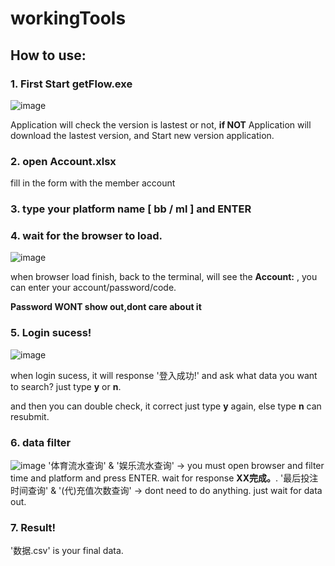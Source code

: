 # workingTools


## How to use:
### 1. First Start getFlow.exe
![image](https://user-images.githubusercontent.com/105668107/170881512-fde30837-a835-4008-957a-d9dedf164975.png)

Application will check the version is lastest or not,
**if NOT** Application will download the lastest version, and Start new version application.

### 2. open Account.xlsx
fill in the form with the member account

### 3. type your platform name [ **bb** / **ml** ] and ENTER

### 4. wait for the browser to load.
  ![image](https://user-images.githubusercontent.com/105668107/170882347-b82afc3e-a08b-45ed-9dbb-e1686c87d774.png)

  when browser load finish, back to the terminal, will see the **Account:** , you can enter your account/password/code.

  **Password WONT show out,dont care about it**


### 5. Login sucess!
  ![image](https://user-images.githubusercontent.com/105668107/170882585-a32cf936-0349-4dd8-811d-d612f0d95ace.png)

  when login sucess, it will response '登入成功!' and ask what data you want to search?
  just type **y** or **n**. 
  
  and then you can double check, it correct just type **y** again, else type **n** can resubmit.

### 6. data filter
![image](https://user-images.githubusercontent.com/105668107/170883318-961c322c-58f1-413a-aa1c-4f7b7b10ec25.png)
  '体育流水查询' & '娱乐流水查询' -> you must open browser and filter time and platform and press ENTER. wait for response **XX完成。**.
  '最后投注时间查询' & '(代)充值次数查询' -> dont need to do anything. just wait for data out.

### 7. Result!
   '数据.csv' is your final data.


